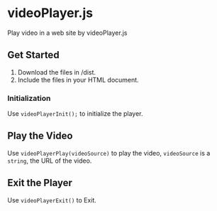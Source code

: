 # videoPlayer.js
Play video in a web site by videoPlayer.js

## Get Started

1. Download the files in /dist.
2. Include the files in your HTML document.

### Initialization

Use `videoPlayerInit();` to initialize the player.

## Play the Video

Use `videoPlayerPlay(videoSource)` to play the video, `videoSource` is a `string`, the URL of the video.

## Exit the Player

Use `videoPlayerExit()` to Exit.